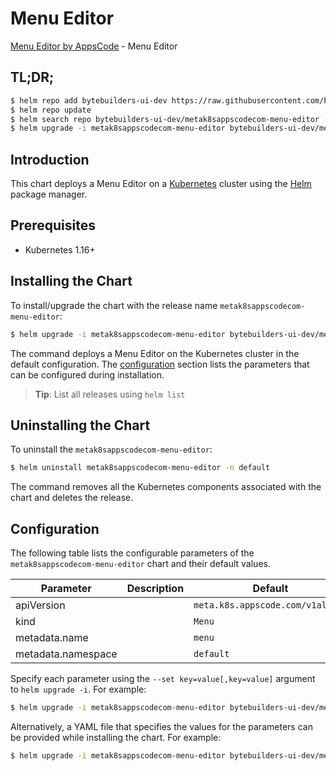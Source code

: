 # Menu Editor

[Menu Editor by AppsCode](https://byte.builders) - Menu Editor

## TL;DR;

```bash
$ helm repo add bytebuilders-ui-dev https://raw.githubusercontent.com/bytebuilders/ui-wizards/
$ helm repo update
$ helm search repo bytebuilders-ui-dev/metak8sappscodecom-menu-editor --version=v0.4.17
$ helm upgrade -i metak8sappscodecom-menu-editor bytebuilders-ui-dev/metak8sappscodecom-menu-editor -n default --create-namespace --version=v0.4.17
```

## Introduction

This chart deploys a Menu Editor on a [Kubernetes](http://kubernetes.io) cluster using the [Helm](https://helm.sh) package manager.

## Prerequisites

- Kubernetes 1.16+

## Installing the Chart

To install/upgrade the chart with the release name `metak8sappscodecom-menu-editor`:

```bash
$ helm upgrade -i metak8sappscodecom-menu-editor bytebuilders-ui-dev/metak8sappscodecom-menu-editor -n default --create-namespace --version=v0.4.17
```

The command deploys a Menu Editor on the Kubernetes cluster in the default configuration. The [configuration](#configuration) section lists the parameters that can be configured during installation.

> **Tip**: List all releases using `helm list`

## Uninstalling the Chart

To uninstall the `metak8sappscodecom-menu-editor`:

```bash
$ helm uninstall metak8sappscodecom-menu-editor -n default
```

The command removes all the Kubernetes components associated with the chart and deletes the release.

## Configuration

The following table lists the configurable parameters of the `metak8sappscodecom-menu-editor` chart and their default values.

|     Parameter      | Description |                   Default                   |
|--------------------|-------------|---------------------------------------------|
| apiVersion         |             | <code>meta.k8s.appscode.com/v1alpha1</code> |
| kind               |             | <code>Menu</code>                           |
| metadata.name      |             | <code>menu</code>                           |
| metadata.namespace |             | <code>default</code>                        |


Specify each parameter using the `--set key=value[,key=value]` argument to `helm upgrade -i`. For example:

```bash
$ helm upgrade -i metak8sappscodecom-menu-editor bytebuilders-ui-dev/metak8sappscodecom-menu-editor -n default --create-namespace --version=v0.4.17 --set apiVersion=meta.k8s.appscode.com/v1alpha1
```

Alternatively, a YAML file that specifies the values for the parameters can be provided while
installing the chart. For example:

```bash
$ helm upgrade -i metak8sappscodecom-menu-editor bytebuilders-ui-dev/metak8sappscodecom-menu-editor -n default --create-namespace --version=v0.4.17 --values values.yaml
```
